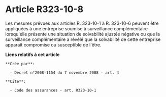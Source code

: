 # Article R323-10-8

Les mesures prévues aux articles R. 323-10-1 à R. 323-10-6 peuvent être appliquées à une entreprise soumise à surveillance
complémentaire lorsqu'elle présente une situation de solvabilité ajustée négative ou que la surveillance complémentaire a
révélé que la solvabilité de cette entreprise apparaît compromise ou susceptible de l'être.

**Liens relatifs à cet article**

	**Créé par**:

	  - Décret n°2008-1154 du 7 novembre 2008 - art. 4

	**Cite**:

	  - Code des assurances - art. R323-10-1
